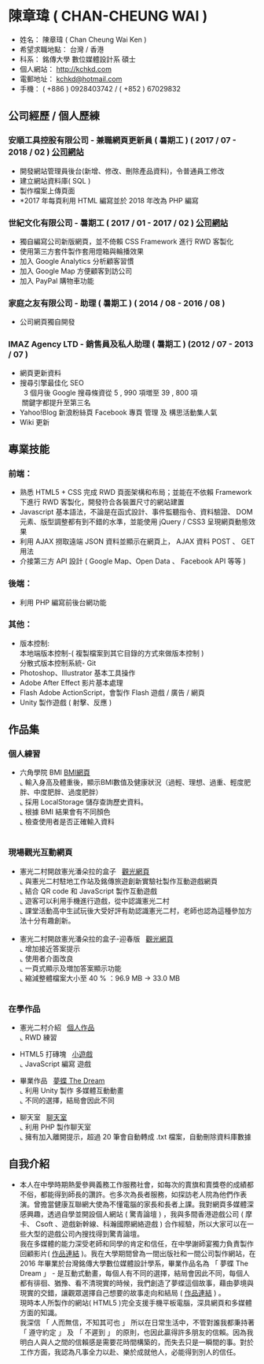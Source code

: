 # 陳章瑋 ( CHAN-CHEUNG WAI ) 

* 姓名： 陳章瑋 ( Chan Cheung Wai Ken )
* 希望求職地點： 台灣 / 香港
* 科系： 銘傳大學 數位媒體設計系 碩士
* 個人網站： http://kchkd.com
* 電郵地址： kchkd@hotmail.com
* 手機： ( +886 ) 0928403742 / ( +852 ) 67029832
## 公司經歷 / 個人歷練

### 安順工具控股有限公司 - 兼職網頁更新員 ( 暑期工 ) ( 2017 / 07 - 2018 / 02 ) <a href="http://kchkd.com/anson/php" target="_blank">公司網站</a><BR>
* 開發網站管理員後台(新增、修改、刪除產品資料)，令普通員工修改
* 建立網站資料庫( SQL )
* 製作檔案上傳頁面
*  *2017 年每頁利用 HTML 編寫並於 2018 年改為 PHP 編寫

### 世紀文化有限公司 - 暑期工 ( 2017 / 01 - 2017 / 02 ) <a href="http://www.whitecatblackcat.org" target="_blank">公司網站</a>
* 獨自編寫公司新版網頁，並不倚賴 CSS Framework 進行 RWD 客製化
* 使用第三方套件製作套用燈箱與輪播效果
* 加入 Google Analytics 分析顧客習慣
* 加入 Google Map 方便顧客到訪公司
* 加入 PayPal 購物車功能
  
### 家庭之友有限公司 - 助理 ( 暑期工 ) ( 2014 / 08 - 2016 / 08 )
* 公司網頁獨自開發

###  IMAZ Agency LTD - 銷售員及私人助理 ( 暑期工 ) (2012 / 07 - 2013 / 07 )
* 網頁更新資料
* 搜尋引擎最佳化 SEO <br>
   3 個月後 Google 搜尋條資從 5 , 990 項増至 39 , 800 項 <br>
  關鍵字都提升至第三名
* Yahoo!Blog 新浪粉絲頁 Facebook 專頁 管理 及 構思活動集人氣
* Wiki 更新

## 專業技能

### 前端：
* 熟悉 HTML5 + CSS 完成 RWD 頁面架構和布局；並能在不依賴 Framework 下進行 RWD 客製化，開發符合各裝置尺寸的網站建置
* Javascript 基本語法，不論是在函式設計、事件監聽指令、資料驗證、 DOM 元素、版型調整都有到不錯的水準，並能使用 jQuery / CSS3 呈現網頁動態效果
* 利用 AJAX 撈取遠端 JSON 資料並顯示在網頁上， AJAX 資料 POST 、 GET 用法
* 介接第三方 API 設計 ( Google Map、Open Data 、 Facebook API 等等 ) 

### 後端：
* 利用 PHP 編寫前後台網功能

### 其他：
* 版本控制:<br>
  本地端版本控制-( 複製檔案到其它目錄的方式來做版本控制 ) <br>
  分散式版本控制系統- Git <br>
* Photoshop、Illustrator 基本工具操作
* Adobe After Effect 影片基本處理
* Flash Adobe ActionScript，會製作 Flash 遊戲 / 廣告 / 網頁 
* Unity 製作遊戲 ( 射擊、反應 )

## 作品集

### 個人練習
- 六角學院 BMI  <a href="http://kchkd.com/bmi/" target="_blank">BMI網頁</a><BR>
  ⌞ 輸入身高及體重後，顯示BMI數值及健康狀況（過輕、理想、過重、輕度肥胖、中度肥胖、過度肥胖）<BR>
  ⌞ 採用 LocalStorage 儲存查詢歷史資料。<BR>
  ⌞ 根據 BMI 結果會有不同顏色<br>
  ⌞ 檢查使用者是否正確輸入資料<br>
  
### 現場觀光互動網頁
- 憲光二村開啟憲光潘朵拉的盒子 &nbsp; <a href="http://kchkd.com/s2/game/" target="_blank">觀光網頁</a><BR>
  ⌞ 與憲光二村駐地工作站及銘傳旅遊創新實驗社製作互動遊戲網頁<BR>
  ⌞ 結合 QR code 和 JavaScript 製作互動遊戲<BR>
  ⌞ 遊客可以利用手機進行遊戲，從中認識憲光二村<BR>
  ⌞ 課堂活動高中生試玩後大受好評有助認識憲光二村，老師也認為這種參加方法十分有趣創新。<br>
  
- 憲光二村開啟憲光潘朵拉的盒子-迎春版 &nbsp; <a href="http://kchkd.com/s2/game2/" target="_blank">觀光網頁</a><BR>
  ⌞ 增加接近答案提示<BR>
  ⌞ 使用者介面改良<BR>
  ⌞ 一頁式顯示及増加答案顯示功能<BR>
  ⌞ 縮減整體檔案大小至 40 % ：96.9 MB -> 33.0 MB <BR>
  
### 在學作品
- 憲光二村介紹 &nbsp; <a href="http://kchkd.com/sianguang2ndvillage" target="_blank">個人作品</a><BR>
  ⌞ RWD 練習<BR>
  
- HTML5 打磚塊 &nbsp; <a href="http://kchkd.com/html5game" target="_blank">小遊戲</a><BR>
  ⌞ JavaScript 編寫 遊戲<BR>

- 畢業作品 &nbsp; <a href="http://kchkd.com/TheDream" target="_blank"> 夢蝶 The Dream </a><BR>
  ⌞ 利用 Unity 製作 多媒體互動動畫<BR>
  ⌞ 不同的選擇，結局會因此不同<BR>
  
- 聊天室 &nbsp; <a href="http://kchkd.com/chatroom" target="_blank">聊天室</a><BR>
  ⌞ 利用 PHP 製作聊天室<BR>
  ⌞ 擁有加入離開提示，超過 20 筆會自動轉成 .txt 檔案，自動刪除資料庫數據
  
## 自我介紹
* 本人在中學時期熱愛參興義務工作服務社會，如每次的賣旗和賣獎卷的成績都不俗，都能得到師長的讚許。也多次為長者服務，如探訪老人院為他們作表演。曾擔當健康互聯網大使為不懂電腦的家長和長者上課。我對網頁多媒體深感興趣，透過自學並開設個人網站 ( 驚青論壇 ) ，我與多間香港遊戲公司 ( 摩卡、 Csoft 、遊戲新幹線、科瀚國際網絡遊戲 ) 合作經驗，所以大家可以在一些大型的遊戲公司內搜找得到驚青論壇。<BR>
  我在多媒體的能力深受老師和同學的肯定和信任，在中學謝師宴獨力負責製作回顧影片( <a href="https://www.youtube.com/watch?v=s2vmSVf-qKo" target="_blank">作品連結</a> )。我在大學期間曾為一間出版社和一間公司製作網站，在 2016 年畢業於台灣銘傳大學數位媒體設計學系，畢業作品名為 「 夢蝶 The Dream 」 - 是互動式動畫，每個人有不同的選擇，結局會因此不同，每個人都有徘徊、猶豫、看不清現實的時候，我們創造了夢蝶這個故事，藉由夢境與現實的交錯，讓觀眾選擇自己想要的故事走向和結局 ( <a href="https://www.youtube.com/watch?v=_2Ul-t7tng4" target="_blank">作品連結</a> ) 。<BR>
  現時本人所製作的網站( HTML5 )完全支援手機平板電腦，深具網頁和多媒體方面的知識。<BR>
我深信 「 人而無信，不知其可也 」 所以在日常生活中，不管對誰我都秉持著 「 遵守約定 」 及 「 不遲到 」 的原則，也因此贏得許多朋友的信賴。因為我明白人與人之間的信賴感是需要花時間構築的，而失去只是一瞬間的事。對於工作方面，我認為凡事全力以赴、樂於成就他人，必能得到別人的信任。<BR>





